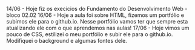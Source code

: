 14/06 - Hoje fiz os execicios do Fundamento do Desenvolvimento Web - bloco 02.02
16/06 - Hoje a aula foi sobre HTML, fizemos um portfólio e subimos ele para o github.io. Nesse portfólio vamos ter que sempre esta atualizando ele com o que aprendemos nas aulas!
17/06 - Hoje vimos um pouco de CSS, estilizei o meu portfólio e subir ele para o github.io. Modifiquei o background e algumas fontes dele. 